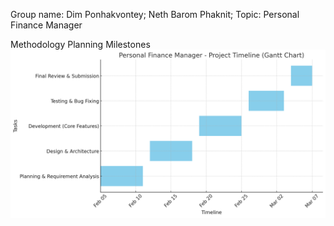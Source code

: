 Group name: Dim Ponhakvontey; Neth Barom Phaknit;
Topic: Personal Finance Manager

Methodology Planning Milestones
![alt text](output.png)

